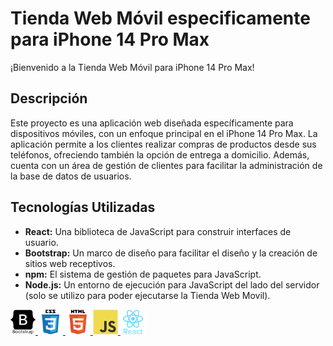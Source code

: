 # Tienda Web Móvil especificamente para iPhone 14 Pro Max

¡Bienvenido a la Tienda Web Móvil para iPhone 14 Pro Max!

## Descripción

Este proyecto es una aplicación web diseñada específicamente para dispositivos móviles, con un enfoque principal en el iPhone 14 Pro Max. La aplicación permite a los clientes realizar compras de productos desde sus teléfonos, ofreciendo también la opción de entrega a domicilio. Además, cuenta con un área de gestión de clientes para facilitar la administración de la base de datos de usuarios.

## Tecnologías Utilizadas

- **React:** Una biblioteca de JavaScript para construir interfaces de usuario.
- **Bootstrap:** Un marco de diseño para facilitar el diseño y la creación de sitios web receptivos.
- **npm:** El sistema de gestión de paquetes para JavaScript.
- **Node.js:** Un entorno de ejecución para JavaScript del lado del servidor (solo se utilizo para poder ejecutarse la Tienda Web Movil).

<p align="left"><a href="https://getbootstrap.com" target="_blank" rel="noreferrer"> <img src="https://raw.githubusercontent.com/devicons/devicon/master/icons/bootstrap/bootstrap-plain-wordmark.svg" alt="bootstrap" width="40" height="40"/> </a> <a href="https://www.w3schools.com/css/" target="_blank" rel="noreferrer"> <img src="https://raw.githubusercontent.com/devicons/devicon/master/icons/css3/css3-original-wordmark.svg" alt="css3" width="40" height="40"/> </a> <a href="https://www.w3.org/html/" target="_blank" rel="noreferrer"> <img src="https://raw.githubusercontent.com/devicons/devicon/master/icons/html5/html5-original-wordmark.svg" alt="html5" width="40" height="40"/> </a> <a href="https://developer.mozilla.org/en-US/docs/Web/JavaScript" target="_blank" rel="noreferrer"> <img src="https://raw.githubusercontent.com/devicons/devicon/master/icons/javascript/javascript-original.svg" alt="javascript" width="40" height="40"/> </a> </a> <a href="https://reactjs.org/" target="_blank" rel="noreferrer"> <img src="https://raw.githubusercontent.com/devicons/devicon/master/icons/react/react-original-wordmark.svg" alt="react" width="40" height="40"/> </a> </p>
